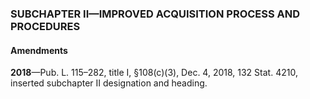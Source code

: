 ### SUBCHAPTER II—IMPROVED ACQUISITION PROCESS AND PROCEDURES ###

#### Amendments ####

**2018**—Pub. L. 115–282, title I, §108(c)(3), Dec. 4, 2018, 132 Stat. 4210, inserted subchapter II designation and heading.